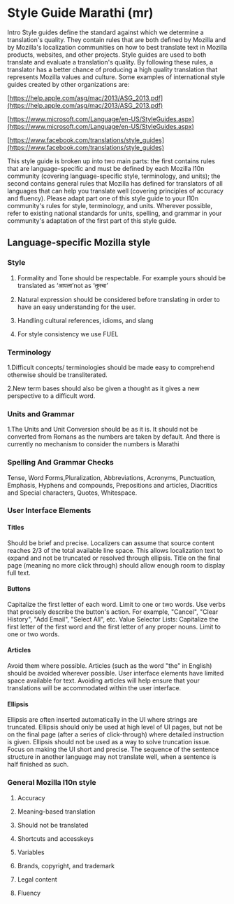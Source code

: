 # Style Guide Marathi (mr)

Intro Style guides define the standard against which we determine a translation's quality. They contain rules that are both defined by Mozilla and by Mozilla's localization communities on how to best translate text in Mozilla products, websites, and other projects. Style guides are used to both translate and evaluate a translation's quality. By following these rules, a translator has a better chance of producing a high quality translation that represents Mozilla values and culture. Some examples of international style guides created by other organizations are:

[https://help.apple.com/asg/mac/2013/ASG_2013.pdf](https://help.apple.com/asg/mac/2013/ASG_2013.pdf)

[https://www.microsoft.com/Language/en-US/StyleGuides.aspx](https://www.microsoft.com/Language/en-US/StyleGuides.aspx)

[https://www.facebook.com/translations/style_guides](https://www.facebook.com/translations/style_guides)

This style guide is broken up into two main parts: the first contains rules that are language-specific and must be defined by each Mozilla l10n community (covering language-specific style, terminology, and units); the second contains general rules that Mozilla has defined for translators of all languages that can help you translate well (covering principles of accuracy and fluency). Please adapt part one of this style guide to your l10n community's rules for style, terminology, and units. Wherever possible, refer to existing national standards for units, spelling, and grammar in your community's adaptation of the first part of this style guide.

## Language-specific Mozilla style

### Style

1. Formality and Tone should be respectable. For example yours should be translated as ‘आपला’not as ‘तुमचा’

2. Natural expression should be considered before translating in order to have an easy understanding for the user.

3. Handling cultural references, idioms, and slang

4. For style consistency we use FUEL

### Terminology

1.Difficult concepts/ terminologies should be made easy to comprehend otherwise should be transliterated.

2.New term bases should also be given a thought as it gives a new perspective to a difficult word.

### Units and Grammar

1.The Units and Unit Conversion should be as it is. It should not be converted from Romans as the numbers are taken by default. And there is currently no mechanism to consider the numbers is Marathi

### Spelling And Grammar Checks

Tense, Word Forms,Pluralization, Abbreviations, Acronyms, Punctuation, Emphasis, Hyphens and compounds, Prepositions and articles, Diacritics and Special characters, Quotes, Whitespace.

### User Interface Elements

#### Titles

Should be brief and precise. Localizers can assume that source content reaches 2/3 of the total available line space. This allows localization text to expand and not be truncated or resolved through ellipsis. Title on the final page (meaning no more click through) should allow enough room to display full text.

#### Buttons

Capitalize the first letter of each word. Limit to one or two words. Use verbs that precisely describe the button's action. For example, "Cancel", "Clear History", "Add Email", "Select All", etc. Value Selector Lists: Capitalize the first letter of the first word and the first letter of any proper nouns. Limit to one or two words.

#### Articles

Avoid them where possible. Articles (such as the word "the" in English) should be avoided wherever possible. User interface elements have limited space available for text. Avoiding articles will help ensure that your translations will be accommodated within the user interface.

#### Ellipsis

Ellipsis are often inserted automatically in the UI where strings are truncated. Ellipsis should only be used at high level of UI pages, but not be on the final page (after a series of click-through) where detailed instruction is given. Ellipsis should not be used as a way to solve truncation issue. Focus on making the UI short and precise. The sequence of the sentence structure in another language may not translate well, when a sentence is half finished as such.

### General Mozilla l10n style

1. Accuracy

2. Meaning-based translation

3. Should not be translated

4. Shortcuts and accesskeys

5. Variables

6. Brands, copyright, and trademark

7. Legal content

8. Fluency
